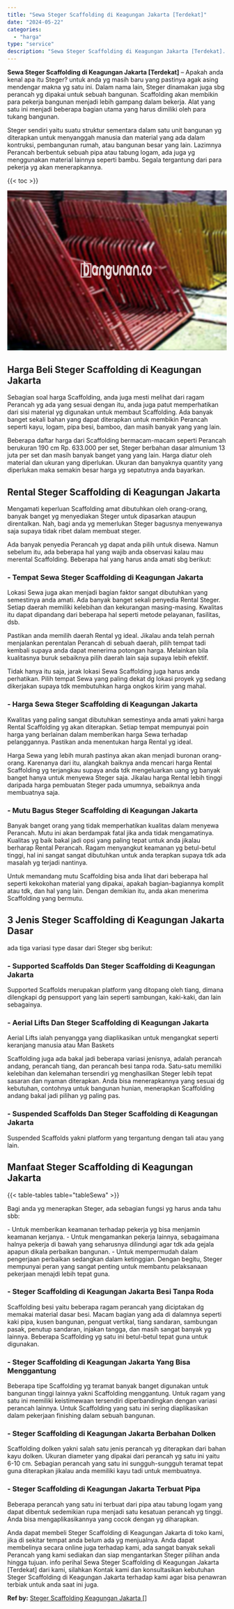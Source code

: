 ```yaml
---
title: "Sewa Steger Scaffolding di Keagungan Jakarta [Terdekat]"
date: "2024-05-22"
categories: 
  - "harga"
type: "service"
description: "Sewa Steger Scaffolding di Keagungan Jakarta [Terdekat]. Anda dapat membeli Steger Scaffolding di Keagungan Jakarta di toko kami, jika di sekitar tempat anda..."
---
```


**Sewa Steger Scaffolding di Keagungan Jakarta \[Terdekat\]** – Apakah anda kenal apa itu Steger? untuk anda yg masih baru yang pastinya agak asing mendengar makna yg satu ini. Dalam nama lain, Steger dinamakan juga sbg perancah yg dipakai untuk sebuah bangunan. Scaffolding akan membikin para pekerja bangunan menjadi lebih gampang dalam bekerja. Alat yang satu ini menjadi beberapa bagian utama yang harus dimiliki oleh para tukang bangunan.

Steger sendiri yaitu suatu struktur sementara dalam satu unit bangunan yg diterapkan untuk menyanggah manusia dan material yang ada dalam kontruksi, pembangunan rumah, atau bangunan besar yang lain. Lazimnya Perancah berbentuk sebuah pipa atau tabung logam, ada juga yg menggunakan material lainnya seperti bambu. Segala tergantung dari para pekerja yg akan menerapkannya.

{{< toc >}}

![Sewa Steger Scaffolding di Keagungan Jakarta [Terdekat]](/images/sewa-scaffolding-steger-30.png)

## Harga Beli Steger Scaffolding di Keagungan Jakarta

Sebagian soal harga Scaffolding, anda juga mesti melihat dari ragam Perancah yg ada yang sesuai dengan itu, anda juga patut memperhatikan dari sisi material yg digunakan untuk membaut Scaffolding. Ada banyak banget sekali bahan yang dapat diterapkan untuk membikin Perancah seperti kayu, logam, pipa besi, bamboo, dan masih banyak yang yang lain.

Beberapa daftar harga dari Scaffolding bermacam-macam seperti Perancah berukuran 190 cm Rp. 633.000 per set, Steger berbahan dasar almunium 13 juta per set dan masih banyak banget yang yang lain. Harga diatur oleh material dan ukuran yang diperlukan. Ukuran dan banyaknya quantity yang diperlukan maka semakin besar harga yg sepatutnya anda bayarkan.

## Rental Steger Scaffolding di Keagungan Jakarta

Mengamati keperluan Scaffolding amat dibutuhkan oleh orang-orang, banyak banget yg menyediakan Steger untuk dipasarkan ataupun direntalkan. Nah, bagi anda yg memerlukan Steger bagusnya menyewanya saja supaya tidak ribet dalam membuat steger.

Ada banyak penyedia Perancah yg dapat anda pilih untuk disewa. Namun sebelum itu, ada beberapa hal yang wajib anda observasi kalau mau merental Scaffolding. Beberapa hal yang harus anda amati sbg berikut:

### \- Tempat Sewa Steger Scaffolding di Keagungan Jakarta

Lokasi Sewa juga akan menjadi bagian faktor sangat dibutuhkan yang semestinya anda amati. Ada banyak banget sekali penyedia Rental Steger. Setiap daerah memiliki kelebihan dan kekurangan masing-masing. Kwalitas itu dapat dipandang dari beberapa hal seperti metode pelayanan, fasilitas, dsb.

Pastikan anda memilih daerah Rental yg ideal. Jikalau anda telah pernah menjalankan perentalan Perancah di sebuah daerah, pilih tempat tadi kembali supaya anda dapat menerima potongan harga. Melainkan bila kualitasnya buruk sebaiknya pilih daerah lain saja supaya lebih efektif.

Tidak hanya itu saja, jarak lokasi Sewa Scaffolding juga harus anda perhatikan. Pilih tempat Sewa yang paling dekat dg lokasi proyek yg sedang dikerjakan supaya tdk membutuhkan harga ongkos kirim yang mahal.

### \- Harga Sewa Steger Scaffolding di Keagungan Jakarta

Kwalitas yang paling sangat dibutuhkan semestinya anda amati yakni harga Rental Scaffolding yg akan diterapkan. Setiap tempat mempunyai poin harga yang berlainan dalam memberikan harga Sewa terhadap pelanggannya. Pastikan anda menentukan harga Rental yg ideal.

Harga Sewa yang lebih murah pastinya akan akan menjadi buronan orang-orang. Karenanya dari itu, alangkah baiknya anda mencari harga Rental Scaffolding yg terjangkau supaya anda tdk mengeluarkan uang yg banyak banget hanya untuk menyewa Steger saja. Jikalau harga Rental lebih tinggi daripada harga pembuatan Steger pada umumnya, sebaiknya anda membuatnya saja.

### \- Mutu Bagus Steger Scaffolding di Keagungan Jakarta

Banyak banget orang yang tidak memperhatikan kualitas dalam menyewa Perancah. Mutu ini akan berdampak fatal jika anda tidak mengamatinya. Kualitas yg baik bakal jadi opsi yang paling tepat untuk anda jikalau berharap Rental Perancah. Ragam menyangkut keamanan yg betul-betul tinggi, hal ini sangat sangat dibutuhkan untuk anda terapkan supaya tdk ada masalah yg terjadi nantinya.

Untuk memandang mutu Scaffolding bisa anda lihat dari beberapa hal seperti kekokohan material yang dipakai, apakah bagian-bagiannya komplit atau tdk, dan hal yang lain. Dengan demikian itu, anda akan menerima Scaffolding yang bermutu.

## 3 Jenis Steger Scaffolding di Keagungan Jakarta Dasar

ada tiga variasi type dasar dari Steger sbg berikut:

### \- Supported Scaffolds Dan Steger Scaffolding di Keagungan Jakarta

Supported Scaffolds merupakan platform yang ditopang oleh tiang, dimana dilengkapi dg pensupport yang lain seperti sambungan, kaki-kaki, dan lain sebagainya.

### \- Aerial Lifts Dan Steger Scaffolding di Keagungan Jakarta

Aerial Lifts ialah penyangga yang diaplikasikan untuk mengangkat seperti keranjang manusia atau Man Baskets

Scaffolding juga ada bakal jadi beberapa variasi jenisnya, adalah perancah andang, perancah tiang, dan perancah besi tanpa roda. Satu-satu memiliki kelebihan dan kelemahan tersendiri yg menghasilkan Steger lebih tepat sasaran dan nyaman diterapkan. Anda bisa menerapkannya yang sesuai dg kebutuhan, contohnya untuk bangunan hunian, menerapkan Scaffolding andang bakal jadi pilihan yg paling pas.

### \- Suspended Scaffolds Dan Steger Scaffolding di Keagungan Jakarta

Suspended Scaffolds yakni platform yang tergantung dengan tali atau yang lain.

## Manfaat Steger Scaffolding di Keagungan Jakarta

{{< table-tables table="tableSewa" >}}

Bagi anda yg menerapkan Steger, ada sebagian fungsi yg harus anda tahu sbb:

\- Untuk memberikan keamanan terhadap pekerja yg bisa menjamin keamanan kerjanya. - Untuk mengamankan pekerja lainnya, sebagaimana halnya pekerja di bawah yang seharusnya dilindungi agar tdk ada gejala apapun dikala perbaikan bangunan. - Untuk mempermudah dalam pengerjaan perbaikan sedangkan dalam ketinggian. Dengan begitu, Steger mempunyai peran yang sangat penting untuk membantu pelaksanaan pekerjaan menajdi lebih tepat guna.

### \- Steger Scaffolding di Keagungan Jakarta Besi Tanpa Roda

Scaffolding besi yaitu beberapa ragam perancah yang diciptakan dg memakai material dasar besi. Macam bagian yang ada di dalamnya seperti kaki pipa, kusen bangunan, penguat vertikal, tiang sandaran, sambungan pasak, penutup sandaran, injakan tangga, dan masih sangat banyak yg lainnya. Beberapa Scaffolding yg satu ini betul-betul tepat guna untuk digunakan.

### \- Steger Scaffolding di Keagungan Jakarta Yang Bisa Menggantung

Beberapa tipe Scaffolding yg teramat banyak banget digunakan untuk bangunan tinggi lainnya yakni Scaffolding menggantung. Untuk ragam yang satu ini memiliki keistimewaan tersendiri diperbandingkan dengan variasi perancah lainnya. Untuk Scaffolding yang satu ini sering diaplikasikan dalam pekerjaan finishing dalam sebuah bangunan.

### \- Steger Scaffolding di Keagungan Jakarta Berbahan Dolken

Scaffolding dolken yakni salah satu jenis perancah yg diterapkan dari bahan kayu dolken. Ukuran diameter yang dipakai dari perancah yg satu ini yaitu 6-10 cm. Sebagian perancah yang satu ini sungguh-sungguh teramat tepat guna diterapkan jikalau anda memiliki kayu tadi untuk membuatnya.

### \- Steger Scaffolding di Keagungan Jakarta Terbuat Pipa

Beberapa perancah yang satu ini terbuat dari pipa atau tabung logam yang dapat dibentuk sedemikian rupa menjadi satu kesatuan perancah yg tinggi. Anda bisa mengaplikasikannya yang cocok dengan yg diharapkan.

Anda dapat membeli Steger Scaffolding di Keagungan Jakarta di toko kami, jika di sekitar tempat anda belum ada yg menjualnya. Anda dapat membelinya secara online juga terhadap kami, ada sangat banyak sekali Perancah yang kami sediakan dan siap mengantarkan Steger pilihan anda hingga tujuan. info perihal Sewa Steger Scaffolding di Keagungan Jakarta \[Terdekat\] dari kami, silahkan Kontak kami dan konsultasikan kebutuhan Steger Scaffolding di Keagungan Jakarta terhadap kami agar bisa penawran terbiak untuk anda saat ini juga.

**Ref by:** [Steger Scaffolding Keagungan Jakarta []](https://id.wikipedia.org/wiki/Steger)
